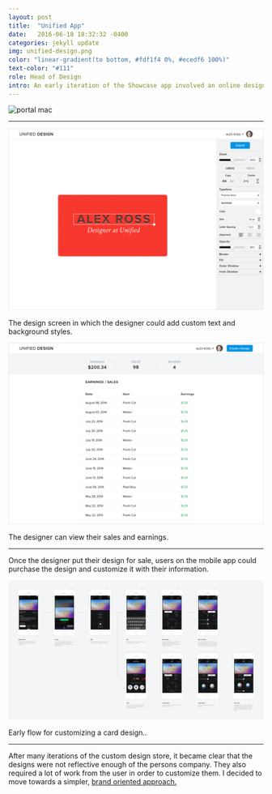 ```yaml
---
layout: post
title:  "Unified App"
date:   2016-06-18 18:32:32 -0400
categories: jekyll update
img: unified-design.png
color: "linear-gradient(to bottom, #fdf1f4 0%, #ecedf6 100%)"
text-color: "#111"
role: Head of Design
intro: An early iteration of the Showcase app involved an online design tool in which professional designers could create and sell card design templates on a marketplace within the app.
---
```


![portal mac](/img/portal-macfront.png)

<hr>

![portal 1](/img/portal1.png)

<div class="caption">The design screen in which the designer could add custom text and background styles.</div>

![portal 1](/img/portal2.png)

<div class="caption">The designer can view their sales and earnings.</div>

<hr>

Once the designer put their design for sale, users on the mobile app could purchase the design and customize it with their information.

![portal 1](/img/designStore1.png)

<div class="caption">Early flow for customizing a card design..</div>

<hr>

After many iterations of the custom design store, it became clear that the designs were not reflective enough of the persons company. They also required a lot of work from the user in order to customize them. I decided to move towards a simpler, [brand oriented approach.](/showcase-app)

<br/>
